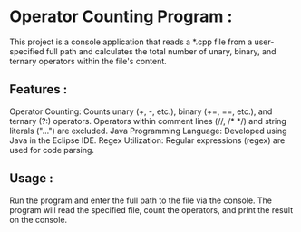 # Operator Counting Program :
This project is a console application that reads a *.cpp file from a user-specified full path and calculates the total number of unary, binary, and ternary operators within the file's content.

## Features :
Operator Counting:
Counts unary (+, -, etc.), binary (+=, ==, etc.), and ternary (?:) operators.
Operators within comment lines (//, /* */) and string literals ("...") are excluded.
Java Programming Language: Developed using Java in the Eclipse IDE.
Regex Utilization: Regular expressions (regex) are used for code parsing.

## Usage :
Run the program and enter the full path to the file via the console.
The program will read the specified file, count the operators, and print the result on the console.

